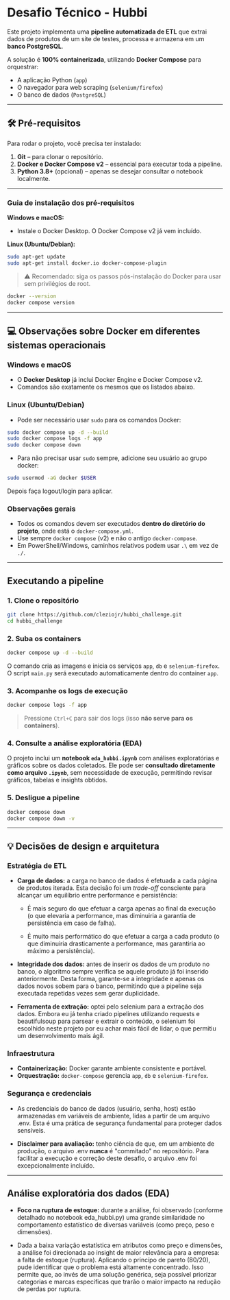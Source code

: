 # Desafio Técnico - Hubbi

Este projeto implementa uma **pipeline automatizada de ETL** que extrai dados de produtos de um site de testes, processa e armazena em um **banco PostgreSQL**.  

A solução é **100% containerizada**, utilizando **Docker Compose** para orquestrar:  

- A aplicação Python (`app`)  
- O navegador para web scraping (`selenium/firefox`)  
- O banco de dados (`PostgreSQL`)  

---

## 🛠️ Pré-requisitos

Para rodar o projeto, você precisa ter instalado:  

1. **Git** – para clonar o repositório.  
2. **Docker e Docker Compose v2** – essencial para executar toda a pipeline.  
3. **Python 3.8+** (opcional) – apenas se desejar consultar o notebook localmente.  

---

### Guia de instalação dos pré-requisitos

**Windows e macOS:**  

- Instale o Docker Desktop. O Docker Compose v2 já vem incluído.  

**Linux (Ubuntu/Debian):**  

```bash
sudo apt-get update
sudo apt-get install docker.io docker-compose-plugin
````

> ⚠️ Recomendado: siga os passos pós-instalação do Docker para usar sem privilégios de root.

```bash
docker --version
docker compose version
```

---

## 💻 Observações sobre Docker em diferentes sistemas operacionais

### Windows e macOS

* O **Docker Desktop** já inclui Docker Engine e Docker Compose v2.
* Comandos são exatamente os mesmos que os listados abaixo.

### Linux (Ubuntu/Debian)

* Pode ser necessário usar `sudo` para os comandos Docker:

```bash
sudo docker compose up -d --build
sudo docker compose logs -f app
sudo docker compose down
```

* Para não precisar usar `sudo` sempre, adicione seu usuário ao grupo docker:

```bash
sudo usermod -aG docker $USER
```

Depois faça logout/login para aplicar.

### Observações gerais

* Todos os comandos devem ser executados **dentro do diretório do projeto**, onde está o `docker-compose.yml`.
* Use sempre `docker compose` (v2) e não o antigo `docker-compose`.
* Em PowerShell/Windows, caminhos relativos podem usar `.\` em vez de `./`.

---

## Executando a pipeline

### 1. Clone o repositório

```bash
git clone https://github.com/cleziojr/hubbi_challenge.git
cd hubbi_challenge
```

### 2. Suba os containers

```bash
docker compose up -d --build
```

O comando cria as imagens e inicia os serviços `app`, `db` e `selenium-firefox`. O script `main.py` será executado automaticamente dentro do container `app`.

### 3. Acompanhe os logs de execução

```bash
docker compose logs -f app
```

> Pressione `Ctrl+C` para sair dos logs (isso **não serve para os containers**).

### 4. Consulte a análise exploratória (EDA)

O projeto inclui um **notebook `eda_hubbi.ipynb`** com análises exploratórias e gráficos sobre os dados coletados.
Ele pode ser **consultado diretamente como arquivo `.ipynb`**, sem necessidade de execução, permitindo revisar gráficos, tabelas e insights obtidos.

### 5. Desligue a pipeline

```bash
docker compose down
docker compose down -v
```

---

## 💡 Decisões de design e arquitetura

### Estratégia de ETL

* **Carga de dados:** a carga no banco de dados é efetuada a cada página de produtos iterada. Esta decisão foi um *trade-off* consciente para alcançar um equilíbrio entre performance e persistência:

  * É mais seguro do que efetuar a carga apenas ao final da execução (o que elevaria a performance, mas diminuiria a garantia de persistência em caso de falha).

  * É muito mais performático do que efetuar a carga a cada produto (o que diminuiria drasticamente a performance, mas garantiria ao máximo a persistência).

* **Integridade dos dados:** antes de inserir os dados de um produto no banco, o algoritmo sempre verifica se aquele produto já foi inserido anteriormente. Desta forma, garante-se a integridade e apenas os dados novos sobem para o banco, permitindo que a pipeline seja executada repetidas vezes sem gerar duplicidade.

* **Ferramenta de extração:** optei pelo selenium para a extração dos dados. Embora eu já tenha criado pipelines utilizando requests e beautifulsoup para parsear e extrair o conteúdo, o selenium foi escolhido neste projeto por eu achar mais fácil de lidar, o que permitiu um desenvolvimento mais ágil.

### Infraestrutura

* **Containerização:** Docker garante ambiente consistente e portável.
* **Orquestração:** `docker-compose` gerencia `app`, `db` e `selenium-firefox`.

### Segurança e credenciais

* As credenciais do banco de dados (usuário, senha, host) estão armazenadas em variáveis de ambiente, lidas a partir de um arquivo .env. Esta é uma prática de segurança fundamental para proteger dados sensíveis.

* **Disclaimer para avaliação:** tenho ciência de que, em um ambiente de produção, o arquivo .env **nunca** é "commitado" no repositório. Para facilitar a execução e correção deste desafio, o arquivo .env foi excepcionalmente incluído.

---

## Análise exploratória dos dados (EDA)

* **Foco na ruptura de estoque:** durante a análise, foi observado (conforme detalhado no notebook eda_hubbi.py) uma grande similaridade no comportamento estatístico de diversas variáveis (como preço, peso e dimensões).

* Dada a baixa variação estatística em atributos como preço e dimensões, a análise foi direcionada ao insight de maior relevância para a empresa: a falta de estoque (ruptura). Aplicando o princípo de pareto (80/20), pude identificar que o problema está altamente concentrado. Isso permite que, ao invés de uma solução genérica, seja possível priorizar categorias e marcas específicas que trarão o maior impacto na redução de perdas por ruptura.

